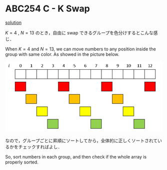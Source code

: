 # ABC254 C - K Swap

[solution](c.cpp)

$K = 4$ , $N = 13$ のとき，自由に swap できるグループを色分けするとこんな感じ．

When $K = 4$ and $N = 13$, we can move numbers to any position inside the group with same color. As showed in the picture below.

![c.png](c.png)

なので，グループごとに昇順にソートしてから，全体的に正しくソートされているかをチェックすればよし．

So, sort numbers in each group, and then check if the whole array is properly sorted.
